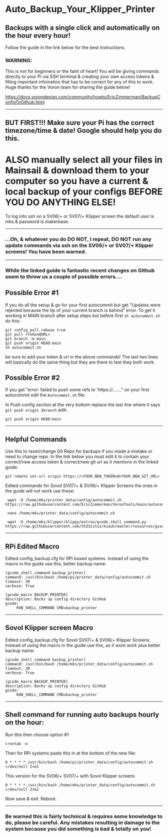 # Auto_Backup_Your_Klipper_Printer
## Backups with a single click and automatically on the hour every hour!


Follow the guide in the link below for the best instructions. 

### WARNING: 
This is not for beginners or the faint of heart! You will be giving commands directly to your Pi via SSH terminal & creating your own access tokens & filling important infomation that has to be correct for any of this to work.  
Huge thanks for the Voron team for sharing the guide below!

https://docs.vorondesign.com/community/howto/EricZimmerman/BackupConfigToGithub.html
**************************************************************************************************************
## BUT FIRST!!! Make sure your Pi has the correct timezone/time & date! Google should help you do this.

# ALSO manually select all your files in Mainsail & download them to your computer so you have a current & local backup of your configs BEFORE YOU DO ANYTHING ELSE!

To log into ssh on a SV06/+ or SV07/+ Klipper screen the default user is mks & password is makerbase. 

**************************************************************************************************************
### ...Oh, & whatever you do DO NOT, I repeat, DO NOT run any update commands via ssh on the SV06/+ or SV07/+ Klipper screens! You have been warned. 
**************************************************************************************************************



### While the linked guide is fantastic recent changes on Github seem to throw us a couple of possible errors....

## Possible Error #1
If you do all the setup & go for your first autocommit but get “Updates were rejected because the tip of your current branch is behind” error. 
To get it working in MAIN branch after setup steps but before first `sh autocommit.sh` do this:

```
git config pull.rebase true
git pull <Token@URL>
git branch -m main
git push origin HEAD:main
sh autocommit.sh
```
be sure to add your token & url in the above commands! 
The last two lines will basically do the same thing but they are there to test they both work. 

## Possible Error #2
If you get “error: failed to push some refs to 'https://…….” on your first autocommit edit the `Autocommit.sh` file:

In Push config section at the very bottom replace the last line where it says `git push origin $branch` with 
```
git push origin HEAD:main
```
**************************************************************************************************************
## Helpful Commands
Use this to reset/change Git Repo for backups if you made a mistake or need to change repo. In the link below you must edit it to contain your correct/new access token & correct/new git url as it mentions in the linked guide:
```
git remote set-url origin https://<YOUR_NEW_TOKEN>@<YOUR_NEW_GIT_URL>
```

Edited commands for Sovol SV07/+ & SV06/+ Klipper Screens the ones in the guide will not work use these:
```
 wget -O /home/mks/printer_data/config/autocommit.sh https://raw.githubusercontent.com/EricZimmerman/VoronTools/main/autocommit.sh
```
```
 nano /home/mks/printer_data/config/autocommit.sh
```
```
 wget -O /home/mks/klipper/klippy/extras/gcode_shell_command.py https://raw.githubusercontent.com/th33xitus/kiauh/master/resources/gcode_shell_command.py
```
**************************************************************************************************************
## RPi Edited Macro
Edited config_backup.cfg for RPi based systems. Instead of using the macro in the guide use this, better backup name:
```
[gcode_shell_command backup_printer]
command: /usr/bin/bash /home/pi/printer_data/config/autocommit.sh
timeout: 30
verbose: True

[gcode_macro BACKUP_PRINTER]
description: Backs up config directory GitHub
gcode:
     RUN_SHELL_COMMAND CMD=backup_printer
```


**************************************************************************************************************
## Sovol Klipper screen Macro
Edited config_backup.cfg for Sovol SV07/+ & SV06/+ Klipper Screens. Instead of using the macro in the guide use this, as it wont work plus better backup name:
```
[gcode_shell_command backup_printer]
command: /usr/bin/bash /home/mks/printer_data/config/autocommit.sh
timeout: 30
verbose: True

[gcode_macro BACKUP_PRINTER]
description: Backs up config directory GitHub
gcode:
     RUN_SHELL_COMMAND CMD=backup_printer
```
**************************************************************************************************************



## Shell command for running auto backups hourly on the hour:

Run this then choose option #1
```
crontab -e
```
Then for RPi systems paste this in at the bottom of the new file:
```
0 * * * * /usr/bin/bash /home/pi/printer_data/config/autocommit.sh >/dev/null 2>&1
```
This version for the SV06/+ SV07/+ with Sovol Klipper screens
```
0 * * * * /usr/bin/bash /home/mks/printer_data/config/autocommit.sh >/dev/null 2>&1
```
Now save & exit. Reboot.
**************************************************************************************************************

### Be warned this is fairly technical & requires some knowledge to do, please be careful. Any mistakes resulting in damage to the system because you did something is bad & totally on you!


